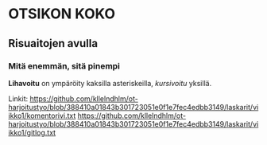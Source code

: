 # OTSIKON KOKO
## Risuaitojen avulla
### Mitä enemmän, sitä pinempi

**Lihavoitu** on ympäröity kaksilla asteriskeilla, *kursivoitu* yksillä.

Linkit:
https://github.com/kllelndhlm/ot-harjoitustyo/blob/388410a01843b301723051e0f1e7fec4edbb3149/laskarit/viikko1/komentorivi.txt
https://github.com/kllelndhlm/ot-harjoitustyo/blob/388410a01843b301723051e0f1e7fec4edbb3149/laskarit/viikko1/gitlog.txt
